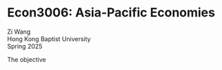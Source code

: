 # Econ3006: Asia-Pacific Economies
Zi Wang  
Hong Kong Baptist University  
Spring 2025

The objective
